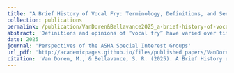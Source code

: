 ```yaml
---
title: "A Brief History of Vocal Fry: Terminology, Definitions, and Sentiment"
collection: publications
permalink: /publication/VanDoren&Bellavance2025_a-brief-history-of-vocal-fry-terminology-definitions-and-sentiment
abstract: 'Definitions and opinions of “vocal fry” have varied over time. The purpose of this review is to examine the history of research on vocal fry, identify and define the terminology used to describe vocal fry in the clinical literature, and examine the history of sentiment regarding the use of vocal fry. This historical narrative review aims to establish a foundation to inform future clinical research by identifying both advances and evidence gaps in the literature on vocal fry. The term “vocal fry” initially appeared in the clinical literature in 1958, although some early work suggests that sentiment regarding this voice quality appeared at least as early as 1935. Vocal fry was considered a voice disorder until research in the 1960s found that it is acoustically and perceptually distinct from diagnosed “harshness.” Based on acoustic and physiological evidence, vocal fry was defined as a normal phonation register through much of the work in the 1970s. Current descriptions of vocal fry vary. While it is known to occur in the phrase-final position to mark phrase boundaries in nonpathological speech, current sentiment regarding vocal fry is mixed. Some clinical works list it as an aberrant or potentially pathological voice quality and report negative perception of its use, while others report using it as a therapeutic task in the setting of voice rehabilitation. In addition to changes in sentiment, various terms have been associated with the voice quality either as a synonym or to describe a related quality. The term “vocal fry” has had varying sentiments and multiple perceptual, physiological, and acoustic qualities associated with it. Additionally, terminology has varied over time and across researchers. Future research on vocal fry should clearly define the voice quality in order to allow for more direct comparison and make connections to clinical application.'
date: 2025
journal: 'Perspectives of the ASHA Special Interest Groups'
url_pdf: 'http://academicpages.github.io/files/published_papers/VanDoren&Bellavance2025_a-brief-history-of-vocal-fry-terminology-definitions-and-sentiment.pdf'
citation: 'Van Doren, M., & Bellavance, S. R. (2025). A Brief History of Vocal Fry: Terminology, Definitions, and Sentiment. <i>Perspectives of the ASHA Special Interest Groups</i>, 1–11. https://doi.org/10.1044/2025_persp-24-00229'
---
```

